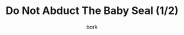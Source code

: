---
media: "images/rounds/round_2/do_not_abduct_the_seal_1.png"
media_type: image
type: art
title: Do Not Abduct The Baby Seal (1/2)
author: [bork]
desc: Grafton Brandt reacts to Apollyon Baphomet kidnapping a baby seal.
---